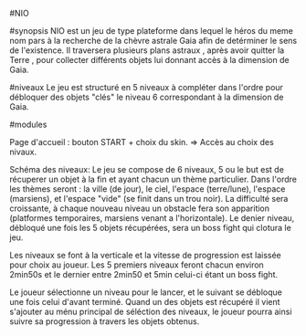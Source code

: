

#NIO

#synopsis NIO est un jeu de type plateforme dans lequel le héros du meme nom pars à la recherche de la chèvre astrale Gaia afin de detérminer le sens de l'existence. Il traversera plusieurs plans astraux , après avoir quitter la Terre , pour collecter différents objets lui donnant accès à la dimension de Gaia.

#niveaux Le jeu est structuré en 5 niveaux à compléter dans l'ordre pour débloquer des objets "clés" le niveau 6 correspondant à la dimension de Gaia.

#modules

Page d'accueil : bouton START + choix du skin. => Accès au choix des nivaux.

Schéma des niveaux: Le jeu se compose de 6 niveaux, 5 ou le but est de récuperer un objet à la fin et ayant chacun un thème particulier. Dans l'ordre les thèmes seront : la ville (de jour), le ciel, l'espace (terre/lune), l'espace (marsiens), et l'espace "vide" (se finit dans un trou noir). La difficulté sera croissante, à chaque nouveau niveau un obstacle fera son apparition (platformes temporaires, marsiens venant a l'horizontale). Le denier niveau, débloqué une fois les 5 objets récupérées, sera un boss fight qui clotura le jeu.

Les niveaux se font à la verticale et la vitesse de progression est laissée pour choix au joueur. Les 5 premiers niveaux feront chacun environ 2min50s et le dernier entre 2min50 et 5min celui-ci étant un boss fight.

Le joueur sélectionne un niveau pour le lancer, et le suivant se débloque une fois celui d'avant terminé. Quand un des objets est récupéré il vient s'ajouter au ménu principal de séléction des niveaux, le joueur pourra ainsi suivre sa progression à travers les objets obtenus.

